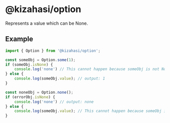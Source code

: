 # @kizahasi/option

Represents a value which can be None.

## Example

```typescript
import { Option } from '@kizahasi/option';

const someObj = Option.some(1);
if (someObj.isNone) {
    console.log('none') // This cannot happen because someObj is not None
} else {
    console.log(someObj.value); // output: 1
}

const noneObj = Option.none();
if (errorObj.isNone) {
    console.log('none') // output: none
} else {
    console.log(someObj.value); // This cannot happen because someObj is None
}
```

